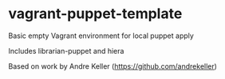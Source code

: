 vagrant-puppet-template
=======================

Basic empty Vagrant environment for local puppet apply

Includes librarian-puppet and hiera

Based on work by Andre Keller (https://github.com/andrekeller)
